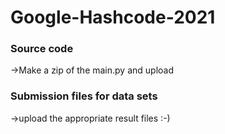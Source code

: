 # Google-Hashcode-2021
<h3 align="left">Source code</h3>
->Make a zip of the main.py and upload 
<h3 align="left">Submission files for data sets</h3>
->upload the appropriate result files 
:-)
